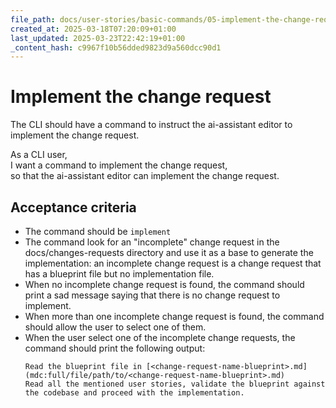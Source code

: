 ```yaml
---
file_path: docs/user-stories/basic-commands/05-implement-the-change-request.md
created_at: 2025-03-18T07:20:09+01:00
last_updated: 2025-03-23T22:42:19+01:00
_content_hash: c9967f10b56dded9823d9a560dcc90d1
---
```


# Implement the change request
The CLI should have a command to instruct the ai-assistant editor to implement the change request.

As a CLI user,  
I want a command to implement the change request,  
so that the ai-assistant editor can implement the change request.

## Acceptance criteria
- The command should be `implement`
- The command look for an "incomplete" change request in the docs/changes-requests directory and use it as a base to generate the implementation: an incomplete change request is a change request that has a blueprint file but no implementation file.
- When no incomplete change request is found, the command should print a sad message saying that there is no change request to implement.
- When more than one incomplete change request is found, the command should allow the user to select one of them.
- When the user select one of the incomplete change requests, the command should print the following output:
  ```
  Read the blueprint file in [<change-request-name-blueprint>.md](mdc:full/file/path/to/<change-request-name-blueprint>.md)
  Read all the mentioned user stories, validate the blueprint against the codebase and proceed with the implementation.
  ```